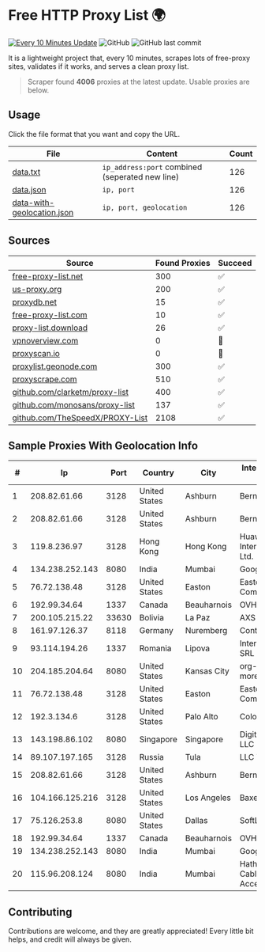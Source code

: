 
# Free HTTP Proxy List 🌍

[![Every 10 Minutes Update](https://github.com/mertguvencli/http-proxy-list/actions/workflows/main.yml/badge.svg?branch=main)](https://github.com/mertguvencli/http-proxy-list/actions/workflows/main.yml)
![GitHub](https://img.shields.io/github/license/mertguvencli/http-proxy-list)
![GitHub last commit](https://img.shields.io/github/last-commit/mertguvencli/http-proxy-list)

It is a lightweight project that, every 10 minutes, scrapes lots of free-proxy sites, validates if it works, and serves a clean proxy list.


> Scraper found **4006** proxies at the latest update. Usable proxies are below.

## Usage

Click the file format that you want and copy the URL.


|File|Content|Count|
|----|-------|-----|
|[data.txt](https://raw.githubusercontent.com/mertguvencli/http-proxy-list/main/proxy-list/data.txt)|`ip_address:port` combined (seperated new line)|126|
|[data.json](https://raw.githubusercontent.com/mertguvencli/http-proxy-list/main/proxy-list/data.json)|`ip, port`|126|
|[data-with-geolocation.json](https://raw.githubusercontent.com/mertguvencli/http-proxy-list/main/proxy-list/data-with-geolocation.json)|`ip, port, geolocation`|126|

## Sources

|Source|Found Proxies|Succeed|
|------|-------------|-------|
|[free-proxy-list.net](https://free-proxy-list.net)|300|✅|
|[us-proxy.org](https://www.us-proxy.org)|200|✅|
|[proxydb.net](http://proxydb.net)|15|✅|
|[free-proxy-list.com](https://free-proxy-list.com/?page=&port=&type%5B%5D=http&type%5B%5D=https&up_time=0&search=Search)|10|✅|
|[proxy-list.download](https://www.proxy-list.download/HTTP)|26|✅|
|[vpnoverview.com](https://vpnoverview.com/privacy/anonymous-browsing/free-proxy-servers)|0|🚫|
|[proxyscan.io](https://www.proxyscan.io)|0|🚫|
|[proxylist.geonode.com](https://proxylist.geonode.com/api/proxy-list?limit=300&page=1&sort_by=lastChecked&sort_type=desc&protocols=http,https)|300|✅|
|[proxyscrape.com](https://api.proxyscrape.com/v2/?request=displayproxies&protocol=http&timeout=10000&country=all&ssl=all&anonymity=all)|510|✅|
|[github.com/clarketm/proxy-list](https://raw.githubusercontent.com/clarketm/proxy-list/master/proxy-list-raw.txt)|400|✅|
|[github.com/monosans/proxy-list](https://raw.githubusercontent.com/monosans/proxy-list/main/proxies/http.txt)|137|✅|
|[github.com/TheSpeedX/PROXY-List](https://raw.githubusercontent.com/TheSpeedX/PROXY-List/master/http.txt)|2108|✅|


## Sample Proxies With Geolocation Info

|#|Ip|Port|Country|City|Internet Service Provider|
|-|--|----|-------|----|-------------------------|
|1|208.82.61.66|3128|United States|Ashburn|Bernardi Sounds|
|2|208.82.61.66|3128|United States|Ashburn|Bernardi Sounds|
|3|119.8.236.97|3128|Hong Kong|Hong Kong|Huawei International Pte. Ltd.|
|4|134.238.252.143|8080|India|Mumbai|Google LLC|
|5|76.72.138.48|3128|United States|Easton|Easton Utilities Commission|
|6|192.99.34.64|1337|Canada|Beauharnois|OVH SAS|
|7|200.105.215.22|33630|Bolivia|La Paz|AXS Bolivia S. A.|
|8|161.97.126.37|8118|Germany|Nuremberg|Contabo GmbH|
|9|93.114.194.26|1337|Romania|Lipova|Interkvm Host SRL|
|10|204.185.204.64|8080|United States|Kansas City|org-morenet.more.net|
|11|76.72.138.48|3128|United States|Easton|Easton Utilities Commission|
|12|192.3.134.6|3128|United States|Palo Alto|ColoCrossing|
|13|143.198.86.102|8080|Singapore|Singapore|DigitalOcean, LLC|
|14|89.107.197.165|3128|Russia|Tula|LLC TK Altair|
|15|208.82.61.66|3128|United States|Ashburn|Bernardi Sounds|
|16|104.166.125.216|3128|United States|Los Angeles|Baxet Group Inc|
|17|75.126.253.8|8080|United States|Dallas|SoftLayer|
|18|192.99.34.64|1337|Canada|Beauharnois|OVH SAS|
|19|134.238.252.143|8080|India|Mumbai|Google LLC|
|20|115.96.208.124|8080|India|Mumbai|Hathway IP over Cable Internet Access|



## Contributing

Contributions are welcome, and they are greatly appreciated! Every
little bit helps, and credit will always be given.

